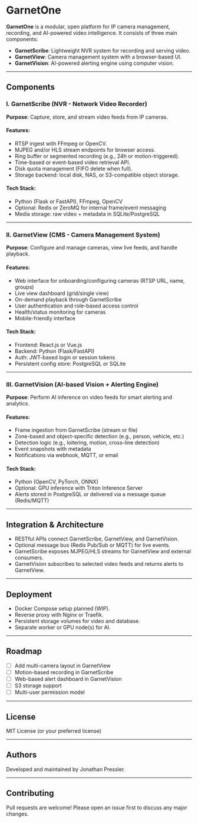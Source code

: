 # GarnetOne

**GarnetOne** is a modular, open platform for IP camera management, recording, and AI-powered video intelligence. It consists of three main components:

- **GarnetScribe**: Lightweight NVR system for recording and serving video.
- **GarnetView**: Camera management system with a browser-based UI.
- **GarnetVision**: AI-powered alerting engine using computer vision.

---

## Components

### I. GarnetScribe (NVR - Network Video Recorder)

**Purpose**: Capture, store, and stream video feeds from IP cameras.

#### Features:
- RTSP ingest with FFmpeg or OpenCV.
- MJPEG and/or HLS stream endpoints for browser access.
- Ring buffer or segmented recording (e.g., 24h or motion-triggered).
- Time-based or event-based video retrieval API.
- Disk quota management (FIFO delete when full).
- Storage backend: local disk, NAS, or S3-compatible object storage.

#### Tech Stack:
- Python (Flask or FastAPI), FFmpeg, OpenCV
- Optional: Redis or ZeroMQ for internal frame/event messaging
- Media storage: raw video + metadata in SQLite/PostgreSQL

---

### II. GarnetView (CMS - Camera Management System)

**Purpose**: Configure and manage cameras, view live feeds, and handle playback.

#### Features:
- Web interface for onboarding/configuring cameras (RTSP URL, name, groups)
- Live view dashboard (grid/single view)
- On-demand playback through GarnetScribe
- User authentication and role-based access control
- Health/status monitoring for cameras
- Mobile-friendly interface

#### Tech Stack:
- Frontend: React.js or Vue.js
- Backend: Python (Flask/FastAPI)
- Auth: JWT-based login or session tokens
- Persistent config store: PostgreSQL or SQLite

---

### III. GarnetVision (AI-based Vision + Alerting Engine)

**Purpose**: Perform AI inference on video feeds for smart alerting and analytics.

#### Features:
- Frame ingestion from GarnetScribe (stream or file)
- Zone-based and object-specific detection (e.g., person, vehicle, etc.)
- Detection logic (e.g., loitering, motion, cross-line detection)
- Event snapshots with metadata
- Notifications via webhook, MQTT, or email

#### Tech Stack:
- Python (OpenCV, PyTorch, ONNX)
- Optional: GPU inference with Triton Inference Server
- Alerts stored in PostgreSQL or delivered via a message queue (Redis/MQTT)

---

## Integration & Architecture

- RESTful APIs connect GarnetScribe, GarnetView, and GarnetVision.
- Optional message bus (Redis Pub/Sub or MQTT) for live events.
- GarnetScribe exposes MJPEG/HLS streams for GarnetView and external consumers.
- GarnetVision subscribes to selected video feeds and returns alerts to GarnetView.

---

## Deployment

- Docker Compose setup planned (WIP).
- Reverse proxy with Nginx or Traefik.
- Persistent storage volumes for video and database.
- Separate worker or GPU node(s) for AI.

---

## Roadmap

- [ ] Add multi-camera layout in GarnetView
- [ ] Motion-based recording in GarnetScribe
- [ ] Web-based alert dashboard in GarnetVision
- [ ] S3 storage support
- [ ] Multi-user permission model

---

## License

MIT License (or your preferred license)

---

## Authors

Developed and maintained by Jonathan Pressler.

---

## Contributing

Pull requests are welcome! Please open an issue first to discuss any major changes.